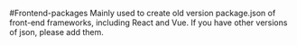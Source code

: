 #Frontend-packages
Mainly used to create old version package.json of front-end frameworks, including React and Vue. If you have other versions of json, please add them.
